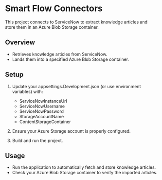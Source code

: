 # Smart Flow Connectors

This project connects to ServiceNow to extract knowledge articles and store them in an Azure Blob Storage container.

## Overview
- Retrieves knowledge articles from ServiceNow.
- Lands them into a specified Azure Blob Storage container.

## Setup
1. Update your appsettings.Development.json (or use environment variables) with:
   - ServiceNowInstanceUrl
   - ServiceNowUsername
   - ServiceNowPassword
   - StorageAccountName
   - ContentStorageContainer

2. Ensure your Azure Storage account is properly configured.
3. Build and run the project.

## Usage
- Run the application to automatically fetch and store knowledge articles.
- Check your Azure Blob Storage container to verify the imported articles.